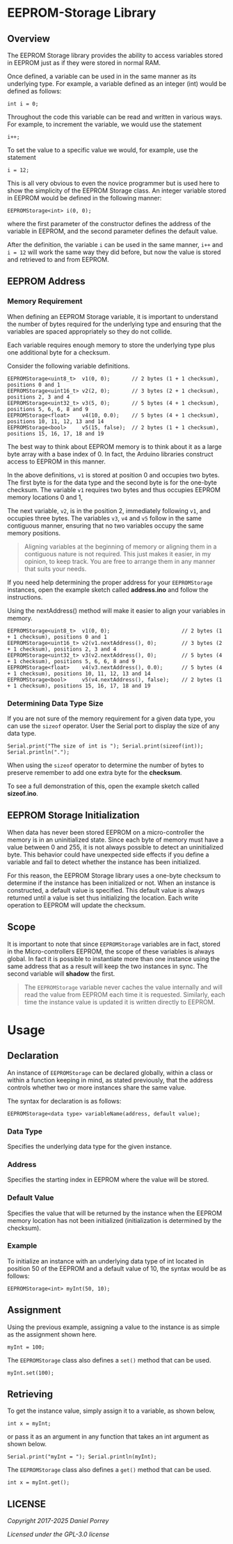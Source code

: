 # EEPROM-Storage Library
## Overview ##
The EEPROM Storage library provides the ability to access variables stored in EEPROM just as if they were stored in normal RAM.

Once defined, a variable can be used in in the same manner as its underlying type. For example, a variable defined as an integer (int) would be defined as follows:

    int i = 0;

Throughout the code this variable can be read and written in various ways. For example, to increment the variable, we would use the statement

    i++;

To set the value to a specific value we would, for example, use the statement

    i = 12;

This is all very obvious to even the novice programmer but is used here to show the simplicity of the EEPROM Storage class. An integer variable stored in EEPROM would be defined in the following manner:

    EEPROMStorage<int> i(0, 0);

where the first parameter of the constructor defines the address of the variable in EEPROM, and the second parameter defines the default value.

After the definition, the variable `i` can be used in the same manner, `i++` and `i = 12` will work the same way they did before, but now the value is stored and retrieved to and from EEPROM.

## EEPROM Address ##
### Memory Requirement ###
When defining an EEPROM Storage variable, it is important to understand the number of bytes required for the underlying type and ensuring that the variables are spaced appropriately so they do not collide.

Each variable requires enough memory to store the underlying type plus one additional byte for a checksum.

Consider the following variable definitions.

	EEPROMStorage<uint8_t>	v1(0, 0);		// 2 bytes (1 + 1 checksum), positions 0 and 1
	EEPROMStorage<uint16_t>	v2(2, 0);		// 3 bytes (2 + 1 checksum), positions 2, 3 and 4
	EEPROMStorage<uint32_t>	v3(5, 0);		// 5 bytes (4 + 1 checksum), positions 5, 6, 6, 8 and 9
	EEPROMStorage<float>	v4(10, 0.0);	// 5 bytes (4 + 1 checksum), positions 10, 11, 12, 13 and 14
	EEPROMStorage<bool>		v5(15, false);	// 2 bytes (1 + 1 checksum), positions 15, 16, 17, 18 and 19

The best way to think about EEPROM memory is to think about it as a large byte array with a base index of 0. In fact, the Arduino libraries construct access to EEPROM in this manner. 

In the above definitions, `v1` is stored at position 0 and occupies two bytes. The first byte is for the data type and the second byte is for the one-byte checksum. The variable `v1` requires two bytes and thus occupies EEPROM memory locations 0 and 1,

The next variable, `v2`, is in the position 2, immediately following `v1`, and occupies three bytes. The variables `v3`, `v4` and `v5` follow in the same contiguous manner, ensuring that no two variables occupy the same memory positions.

> Aligning variables at the beginning of memory or aligning them in a contiguous nature is not required. This just makes it easier, in my opinion, to keep track. You are free to arrange them in any manner that suits your needs.

If you need help determining the proper address for your `EEPROMStorage` instances, open the example sketch called **address.ino** and follow the instructions.

Using the nextAddress() method will make it easier to align your variables in memory.

	EEPROMStorage<uint8_t>	v1(0, 0);						// 2 bytes (1 + 1 checksum), positions 0 and 1
	EEPROMStorage<uint16_t>	v2(v1.nextAddress(), 0);		// 3 bytes (2 + 1 checksum), positions 2, 3 and 4
	EEPROMStorage<uint32_t>	v3(v2.nextAddress(), 0);		// 5 bytes (4 + 1 checksum), positions 5, 6, 6, 8 and 9
	EEPROMStorage<float>	v4(v3.nextAddress(), 0.0);		// 5 bytes (4 + 1 checksum), positions 10, 11, 12, 13 and 14
	EEPROMStorage<bool>		v5(v4.nextAddress(), false);	// 2 bytes (1 + 1 checksum), positions 15, 16, 17, 18 and 19

### Determining Data Type Size ###
If you are not sure of the memory requirement for a given data type, you can use the `sizeof` operator. User the Serial port to display the size of any data type.

    Serial.print("The size of int is "); Serial.print(sizeof(int)); Serial.println(".");

When using the `sizeof` operator to determine the number of bytes to preserve remember to add one extra byte for the **checksum**.

To see a full demonstration of this, open the example sketch called **sizeof.ino**.

## EEPROM Storage Initialization ##
When data has never been stored EEPROM on a micro-controller the memory is in an uninitialized state. Since each byte of memory must have a value between 0 and 255, it is not always possible to detect an uninitialized byte. This behavior could have unexpected side effects if you define a variable and fail to detect whether the instance has been initialized.

For this reason, the EEPROM Storage library uses a one-byte checksum to determine if the instance has been initialized or not. When an instance is constructed, a default value is specified. This default value is always returned until a value is set thus initializing the location. Each write operation to EEPROM will update the checksum.

## Scope ##
It is important to note that since `EEPROMStorage` variables are in fact, stored in the Micro-controllers EEPROM, the scope of these variables is always global. In fact it is possible to instantiate more than one instance using the same address that as a result will keep the two instances in sync. The second variable will **shadow** the first.

> The `EEPROMStorage` variable never caches the value internally and will read the value from EEPROM each time it is requested. Similarly, each time the instance value is updated it is written directly to EEPROM.

# Usage #
## Declaration ##
An instance of `EEPROMStorage` can be declared globally, within a class or within a function keeping in mind, as stated previously, that the address controls whether two or more instances share the same value.

The syntax for declaration is as follows:

    EEPROMStorage<data type> variableName(address, default value);

### Data Type ###
Specifies the underlying data type for the given instance.

### Address ###
Specifies the starting index in EEPROM where the value will be stored.

### Default Value ###
Specifies the value that will be returned by the instance when the EEPROM memory location has not been initialized (initialization is determined by the checksum).

### Example ###
To initialize an instance with an underlying data type of int located in position 50 of the EEPROM and a default value of 10, the syntax would be as follows:

	EEPROMStorage<int> myInt(50, 10);

## Assignment ##
Using the previous example, assigning a value to the instance is as simple as the assignment shown here.

	myInt = 100; 

The `EEPROMStorage` class also defines a `set()` method that can be used.

	myInt.set(100);

## Retrieving ##
To get the instance value, simply assign it to a variable, as shown below,

	int x = myInt;

or pass it as an argument in any function that takes an int argument as shown below.

	Serial.print("myInt = "); Serial.println(myInt);

The `EEPROMStorage` class also defines a `get()` method that can be used.

	int x = myInt.get();

## LICENSE
*Copyright 2017-2025 Daniel Porrey*

*Licensed under the GPL-3.0 license*
